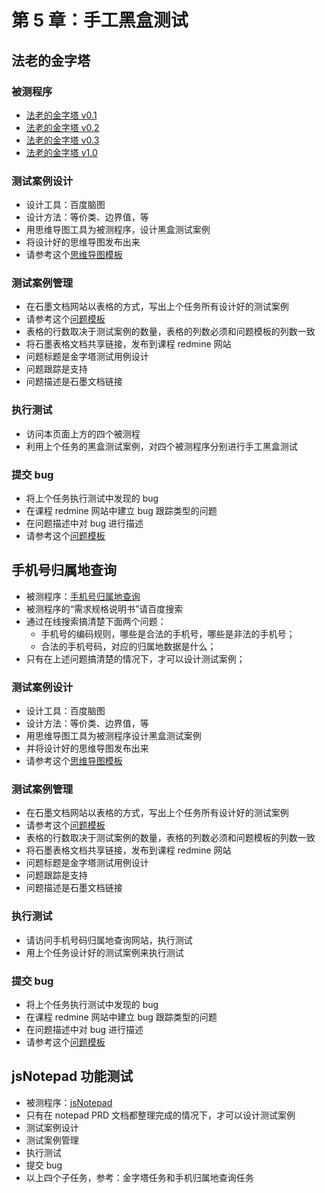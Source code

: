 # 第 5 章：手工黑盒测试

## 法老的金字塔

### 被测程序

- [法老的金字塔 v0.1](http://sample.wangding.co/testing/triangle-error1.html)  
- [法老的金字塔 v0.2](http://sample.wangding.co/testing/triangle-error2.html)  
- [法老的金字塔 v0.3](http://sample.wangding.co/testing/triangle-error3.html)  
- [法老的金字塔 v1.0](http://sample.wangding.co/testing/triangle.html)  

### 测试案例设计

- 设计工具：百度脑图
- 设计方法：等价类、边界值，等
- 用思维导图工具为被测程序，设计黑盒测试案例
- 将设计好的思维导图发布出来
- 请参考这个[思维导图模板](http://processon.com/view/57c2ed08e4b0e629c466dc17)

### 测试案例管理

- 在石墨文档网站以表格的方式，写出上个任务所有设计好的测试案例
- 请参考这个[问题模板](http://www.hostedredmine.com/issues/598961)
- 表格的行数取决于测试案例的数量，表格的列数必须和问题模板的列数一致
- 将石墨表格文档共享链接，发布到课程 redmine 网站
- 问题标题是金字塔测试用例设计
- 问题跟踪是支持
- 问题描述是石墨文档链接

### 执行测试

- 访问本页面上方的四个被测程
- 利用上个任务的黑盒测试案例，对四个被测程序分别进行手工黑盒测试

### 提交 bug

- 将上个任务执行测试中发现的 bug
- 在课程 redmine 网站中建立 bug 跟踪类型的问题
- 在问题描述中对 bug 进行描述
- 请参考这个[问题模板](http://www.hostedredmine.com/issues/598989)

## 手机号归属地查询

- 被测程序：[手机号归属地查询](https://www.ip138.com/sj/)
- 被测程序的“需求规格说明书”请百度搜索
- 通过在线搜索搞清楚下面两个问题：
  - 手机号的编码规则，哪些是合法的手机号，哪些是非法的手机号；
  - 合法的手机号码，对应的归属地数据是什么；
- 只有在上述问题搞清楚的情况下，才可以设计测试案例；

### 测试案例设计

- 设计工具：百度脑图
- 设计方法：等价类、边界值，等
- 用思维导图工具为被测程序设计黑盒测试案例
- 并将设计好的思维导图发布出来
- 请参考这个[思维导图模板](http://processon.com/view/57c2ed08e4b0e629c466dc17)

### 测试案例管理

- 在石墨文档网站以表格的方式，写出上个任务所有设计好的测试案例
- 请参考这个[问题模板](http://www.hostedredmine.com/issues/598961)
- 表格的行数取决于测试案例的数量，表格的列数必须和问题模板的列数一致
- 将石墨表格文档共享链接，发布到课程 redmine 网站
- 问题标题是金字塔测试用例设计
- 问题跟踪是支持
- 问题描述是石墨文档链接

### 执行测试

- 请访问手机号码归属地查询网站，执行测试
- 用上个任务设计好的测试案例来执行测试

### 提交 bug

- 将上个任务执行测试中发现的 bug
- 在课程 redmine 网站中建立 bug 跟踪类型的问题
- 在问题描述中对 bug 进行描述
- 请参考这个[问题模板](http://www.hostedredmine.com/issues/598989)

## jsNotepad 功能测试

- 被测程序：[jsNotepad](http://np.wangding.co)
- 只有在 notepad PRD 文档都整理完成的情况下，才可以设计测试案例
- 测试案例设计
- 测试案例管理
- 执行测试
- 提交 bug
- 以上四个子任务，参考：金字塔任务和手机归属地查询任务
